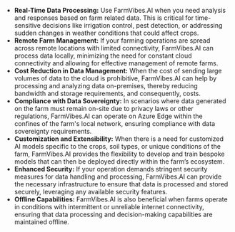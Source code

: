 - **Real-Time Data Processing:** Use FarmVibes.AI when you need analysis and responses based on farm related data. This is critical for time-sensitive decisions like irrigation control, pest detection, or addressing sudden changes in weather conditions that could affect crops.
- **Remote Farm Management:** If your farming operations are spread across remote locations with limited connectivity, FarmVibes.AI can process data locally, minimizing the need for constant cloud connectivity and allowing for effective management of remote farms.
- **Cost Reduction in Data Management:** When the cost of sending large volumes of data to the cloud is prohibitive, FarmVibes.AI can help by processing and analyzing data on-premises, thereby reducing bandwidth and storage requirements, and consequently, costs.
- **Compliance with Data Sovereignty:** In scenarios where data generated on the farm must remain on-site due to privacy laws or other regulations, FarmVibes.AI can operate on Azure Edge within the confines of the farm's local network, ensuring compliance with data sovereignty requirements.
- **Customization and Extensibility:** When there is a need for customized AI models specific to the crops, soil types, or unique conditions of the farm, FarmVibes.AI provides the flexibility to develop and train bespoke models that can then be deployed directly within the farm’s ecosystem.
- **Enhanced Security:** If your operation demands stringent security measures for data handling and processing, FarmVibes.AI can provide the necessary infrastructure to ensure that data is processed and stored securely, leveraging any available security features.
- **Offline Capabilities:** FarmVibes.AI is also beneficial when farms operate in conditions with intermittent or unreliable internet connectivity, ensuring that data processing and decision-making capabilities are maintained offline.
